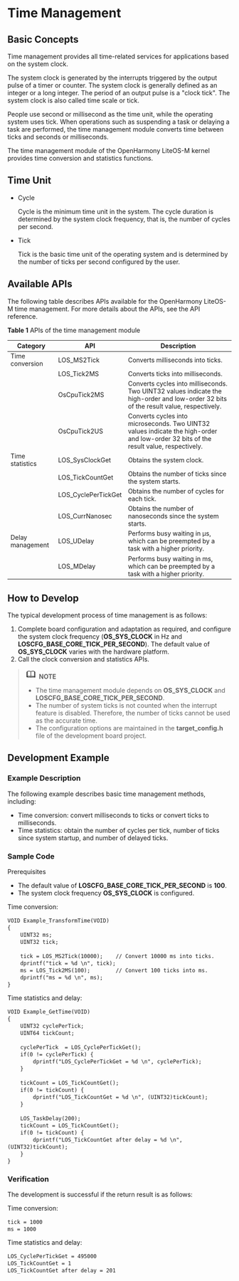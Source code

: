 # Time Management<a name="EN-US_TOPIC_0000001078876462"></a>



## Basic Concepts<a name="section36251149131120"></a>

Time management provides all time-related services for applications based on the system clock.

The system clock is generated by the interrupts triggered by the output pulse of a timer or counter. The system clock is generally defined as an integer or a long integer. The period of an output pulse is a "clock tick". The system clock is also called time scale or tick.

People use second or millisecond as the time unit, while the operating system uses tick. When operations such as suspending a task or delaying a task are performed, the time management module converts time between ticks and seconds or milliseconds.

The time management module of the OpenHarmony LiteOS-M kernel provides time conversion and statistics functions.

## Time Unit<a name="section97172532397"></a>

-   Cycle

    Cycle is the minimum time unit in the system. The cycle duration is determined by the system clock frequency, that is, the number of cycles per second.

-   Tick

    Tick is the basic time unit of the operating system and is determined by the number of ticks per second configured by the user.


## Available APIs<a name="section158501652121514"></a>

The following table describes APIs available for the OpenHarmony LiteOS-M time management. For more details about the APIs, see the API reference.

**Table  1**  APIs of the time management module

| Category| API| Description|
| -------- | -------- | -------- |
| Time conversion| LOS_MS2Tick | Converts milliseconds into ticks.|
|  | LOS_Tick2MS | Converts ticks into milliseconds.|
|  | OsCpuTick2MS | Converts cycles into milliseconds. Two UINT32 values indicate the high-order and low-order 32 bits of the result value, respectively.|
|  | OsCpuTick2US | Converts cycles into microseconds. Two UINT32 values indicate the high-order and low-order 32 bits of the result value, respectively.|
| Time statistics| LOS_SysClockGet | Obtains the system clock.|
|  | LOS_TickCountGet | Obtains the number of ticks since the system starts.|
|  | LOS_CyclePerTickGet | Obtains the number of cycles for each tick.|
|  | LOS_CurrNanosec |Obtains the number of nanoseconds since the system starts.|
| Delay management| LOS_UDelay |Performs busy waiting in μs, which can be preempted by a task with a higher priority.|
|  | LOS_MDelay |Performs busy waiting in ms, which can be preempted by a task with a higher priority.|

## How to Develop<a name="section783435801510"></a>

The typical development process of time management is as follows:

1.  Complete board configuration and adaptation as required, and configure the system clock frequency \(**OS\_SYS\_CLOCK**  in Hz and  **LOSCFG\_BASE\_CORE\_TICK\_PER\_SECOND**\). The default value of  **OS\_SYS\_CLOCK**  varies with the hardware platform.
2.  Call the clock conversion and statistics APIs.

>![](../public_sys-resources/icon-note.gif) **NOTE** 
>
>-   The time management module depends on  **OS\_SYS\_CLOCK**  and  **LOSCFG\_BASE\_CORE\_TICK\_PER\_SECOND**.
>-   The number of system ticks is not counted when the interrupt feature is disabled. Therefore, the number of ticks cannot be used as the accurate time.
>-   The configuration options are maintained in the  **target\_config.h**  file of the development board project.

## Development Example<a name="section460018317164"></a>

### Example Description<a name="section127752801718"></a>

The following example describes basic time management methods, including:

- Time conversion: convert milliseconds to ticks or convert ticks to milliseconds.
- Time statistics: obtain the number of cycles per tick, number of ticks since system startup, and number of delayed ticks.

### Sample Code<a name="section321653551711"></a>

Prerequisites

-   The default value of  **LOSCFG\_BASE\_CORE\_TICK\_PER\_SECOND**  is  **100**.
-   The system clock frequency  **OS\_SYS\_CLOCK**  is configured.

Time conversion:

```
VOID Example_TransformTime(VOID)
{
    UINT32 ms;
    UINT32 tick;

    tick = LOS_MS2Tick(10000);    // Convert 10000 ms into ticks.
    dprintf("tick = %d \n", tick);
    ms = LOS_Tick2MS(100);        // Convert 100 ticks into ms.
    dprintf("ms = %d \n", ms);
}
```

Time statistics and delay:

```
VOID Example_GetTime(VOID)
{
    UINT32 cyclePerTick;
    UINT64 tickCount;

    cyclePerTick  = LOS_CyclePerTickGet();
    if(0 != cyclePerTick) {
        dprintf("LOS_CyclePerTickGet = %d \n", cyclePerTick);
    }

    tickCount = LOS_TickCountGet();
    if(0 != tickCount) {
        dprintf("LOS_TickCountGet = %d \n", (UINT32)tickCount);
    }

    LOS_TaskDelay(200);
    tickCount = LOS_TickCountGet();
    if(0 != tickCount) {
        dprintf("LOS_TickCountGet after delay = %d \n", (UINT32)tickCount);
    }
}
```

### Verification<a name="section4366193318167"></a>

The development is successful if the return result is as follows:

Time conversion:

```
tick = 1000
ms = 1000
```

Time statistics and delay:

```
LOS_CyclePerTickGet = 495000 
LOS_TickCountGet = 1 
LOS_TickCountGet after delay = 201
```
